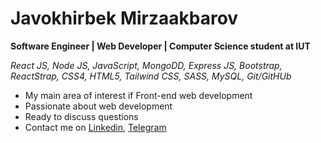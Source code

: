 # **Javokhirbek Mirzaakbarov**
**Software Engineer | Web Developer | Computer Science student at IUT**

*React JS, Node JS, JavaScript, MongoDD, Express JS, Bootstrap, ReactStrap, CSS4, HTML5, Tailwind CSS, SASS, MySQL, Git/GitHUb*

- My main area of interest if Front-end web development
- Passionate about web development
- Ready to discuss questions
- Contact me on [Linkedin](https://www.linkedin.com/in/javokhirbek-mirzaakbarov/), [Telegram](https://t.me/Code_Breaker_2000)



<!---
Javokhirbek2000/Javokhirbek2000 is a ✨ special ✨ repository because its `README.md` (this file) appears on your GitHub profile.
You can click the Preview link to take a look at your changes.
--->
